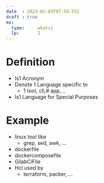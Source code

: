 ```yaml
---
date  : 2023-02-03T07:58:55Z
draft : true
mx:  
  type:     whatis
  lp:       2
---
```



# Definition
- Is1 Acronym
- Denote 1 Language specific to
  - 1 tool, cli,#  app, ..
- Is1 Language for Special Purposes  



# Example
- linux tool like
  - grep, sed, awk, ...
- dockerfile
- dockercomposefile
- GilabCiFile
- Hcl used by
  - terraform, packer, ...

